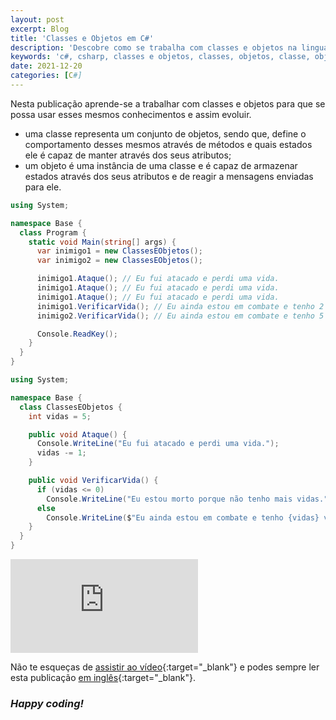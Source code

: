 ```yaml
---
layout: post
excerpt: Blog
title: 'Classes e Objetos em C#'
description: 'Descobre como se trabalha com classes e objetos na linguagem de programação C#. Obtém respostas às tuas dúvidas com a teoria e os exemplos apresentados.'
keywords: 'c#, csharp, classes e objetos, classes, objetos, classe, objeto, publicação'
date: 2021-12-20
categories: [C#]
---
```


Nesta publicação aprende-se a trabalhar com classes e objetos para que se possa usar esses mesmos conhecimentos e assim evoluir.

- uma classe representa um conjunto de objetos, sendo que, define o comportamento desses mesmos através de métodos e quais estados ele é capaz de manter através dos seus atributos;
- um objeto é uma instância de uma classe e é capaz de armazenar estados através dos seus atributos e de reagir a mensagens enviadas para ele.

```csharp
using System;

namespace Base {
  class Program {
    static void Main(string[] args) {
      var inimigo1 = new ClassesEObjetos();
      var inimigo2 = new ClassesEObjetos();

      inimigo1.Ataque(); // Eu fui atacado e perdi uma vida.
      inimigo1.Ataque(); // Eu fui atacado e perdi uma vida.
      inimigo1.Ataque(); // Eu fui atacado e perdi uma vida.
      inimigo1.VerificarVida(); // Eu ainda estou em combate e tenho 2 vidas.
      inimigo2.VerificarVida(); // Eu ainda estou em combate e tenho 5 vidas.

      Console.ReadKey();
    }
  }
}
```

```csharp
using System;

namespace Base {
  class ClassesEObjetos {
    int vidas = 5;

    public void Ataque() {
      Console.WriteLine("Eu fui atacado e perdi uma vida.");
      vidas -= 1;
    }

    public void VerificarVida() {
      if (vidas <= 0)
        Console.WriteLine("Eu estou morto porque não tenho mais vidas.");
      else
        Console.WriteLine($"Eu ainda estou em combate e tenho {vidas} vidas.");
    }
  }
}
```

<div class="video-container">
  <iframe src="https://www.youtube.com/embed/9FNQUgfBUz8" frameborder="0" allowfullscreen></iframe>
</div>

Não te esqueças de [assistir ao vídeo](https://youtu.be/9FNQUgfBUz8){:target="\_blank"} e podes sempre ler esta publicação [em inglês](https://nelsonsilvadev.com/blog/20211220/classes-and-objects-in-csharp/){:target="\_blank"}.

### _Happy coding!_
